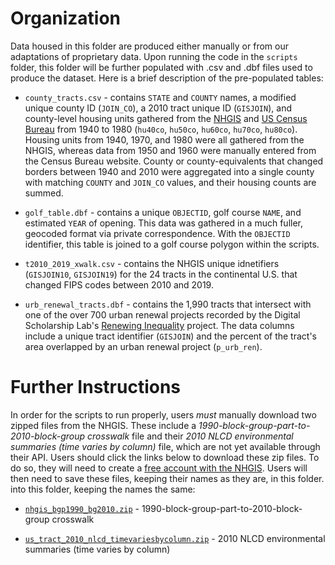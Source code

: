 # Organization
Data housed in this folder are produced either manually or from our adaptations of proprietary data. Upon running the code in the `scripts` folder, this folder will be further populated with .csv and .dbf files used to produce the dataset. Here is a brief description of the pre-populated tables:

- `county_tracts.csv` - contains `STATE` and `COUNTY` names, a modified unique county ID (`JOIN_CO`), a 2010 tract unique ID (`GISJOIN`), and county-level housing units gathered from the [NHGIS](https://data2.nhgis.org/main) and [US Census Bureau](https://www.census.gov/prod/www/decennial.html) from 1940 to 1980 (`hu40co`, `hu50co`, `hu60co`, `hu70co`, `hu80co`). Housing units from 1940, 1970, and 1980 were all gathered from the NHGIS, whereas data from 1950 and 1960 were manually entered from the Census Bureau website. County or county-equivalents that changed borders between 1940 and 2010 were aggregated into a single county with matching `COUNTY` and `JOIN_CO` values, and their housing counts are summed.

- `golf_table.dbf` - contains a unique `OBJECTID`, golf course `NAME`, and estimated `YEAR` of opening. This data was gathered in a much fuller, geocoded format via private correspondence. With the `OBJECTID` identifier, this table is joined to a golf course polygon within the scripts.

- `t2010_2019_xwalk.csv` - contains the NHGIS unique idnetifiers (`GISJOIN10`, `GISJOIN19`) for the 24 tracts in the continental U.S. that changed FIPS codes between 2010 and 2019.

- `urb_renewal_tracts.dbf` - contains the 1,990 tracts that intersect with one of the over 700 urban renewal projects recorded by the Digital Scholarship Lab's [Renewing Inequality](https://dsl.richmond.edu/panorama/renewal/#view=0/0/1&viz=cartogram) project. The data columns include a unique tract identifier (`GISJOIN`) and the percent of the tract's area overlapped by an urban renewal project (`p_urb_ren`).

# Further Instructions
In order for the scripts to run properly, users *must* manually download two zipped files from the NHGIS. These include a *1990-block-group-part-to-2010-block-group crosswalk* file and their *2010 NLCD environmental summaries (time varies by column)* file, which are not yet available through their API. Users should click the links below to download these zip files. To do so, they will need to create a [free account with the NHGIS](https://uma.pop.umn.edu/nhgis/user/new). Users will then need to save these files, keeping their names as they are, in this folder.
 into this folder, keeping the names the same:

- [`nhgis_bgp1990_bg2010.zip`](https://data2.nhgis.org/crosswalks/nhgis_bgp1990_bg2010.zip) - 1990-block-group-part-to-2010-block-group crosswalk

- [`us_tract_2010_nlcd_timevariesbycolumn.zip`](https://data2.nhgis.org/environmental/us_tract_2010_nlcd_timevariesbycolumn.zip) - 2010 NLCD environmental summaries (time varies by column)

